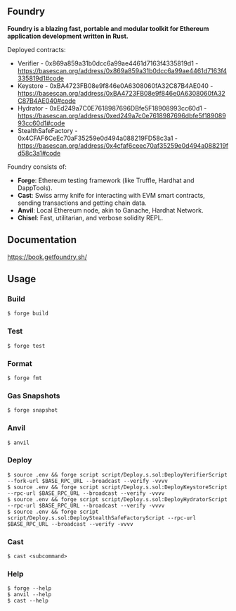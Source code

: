 ## Foundry

**Foundry is a blazing fast, portable and modular toolkit for Ethereum application development written in Rust.**

Deployed contracts:
* Verifier - 0x869a859a31b0dcc6a99ae4461d7163f4335819d1 - https://basescan.org/address/0x869a859a31b0dcc6a99ae4461d7163f4335819d1#code
* Keystore - 0xBA4723FB08e9f846e0A6308060fA32C87B4AE040 - https://basescan.org/address/0xBA4723FB08e9f846e0A6308060fA32C87B4AE040#code
* Hydrator - 0xEd249a7C0E7618987696DBfe5F18908993cc60d1 - https://basescan.org/address/0xed249a7c0e7618987696dbfe5f18908993cc60d1#code
* StealthSafeFactory - 0x4CFAF6CeEc70aF35259e0d494a088219FD58c3a1 - https://basescan.org/address/0x4cfaf6ceec70af35259e0d494a088219fd58c3a1#code

Foundry consists of:

-   **Forge**: Ethereum testing framework (like Truffle, Hardhat and DappTools).
-   **Cast**: Swiss army knife for interacting with EVM smart contracts, sending transactions and getting chain data.
-   **Anvil**: Local Ethereum node, akin to Ganache, Hardhat Network.
-   **Chisel**: Fast, utilitarian, and verbose solidity REPL.

## Documentation

https://book.getfoundry.sh/

## Usage

### Build

```shell
$ forge build
```

### Test

```shell
$ forge test
```

### Format

```shell
$ forge fmt
```

### Gas Snapshots

```shell
$ forge snapshot
```

### Anvil

```shell
$ anvil
```

### Deploy

```shell
$ source .env && forge script script/Deploy.s.sol:DeployVerifierScript --fork-url $BASE_RPC_URL --broadcast --verify -vvvv
$ source .env && forge script script/Deploy.s.sol:DeployKeystoreScript --rpc-url $BASE_RPC_URL --broadcast --verify -vvvv
$ source .env && forge script script/Deploy.s.sol:DeployHydratorScript --rpc-url $BASE_RPC_URL --broadcast --verify -vvvv
$ source .env && forge script script/Deploy.s.sol:DeployStealthSafeFactoryScript --rpc-url $BASE_RPC_URL --broadcast --verify -vvvv
```

### Cast

```shell
$ cast <subcommand>
```

### Help

```shell
$ forge --help
$ anvil --help
$ cast --help
```
